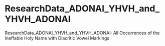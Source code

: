 # ResearchData_ADONAI_YHVH_and_YHVH_ADONAI
ResearchData_ADONAI_YHVH_and_YHVH_ADONAI: All Occurrences of the Ineffable Holy Name with Diacritic Vowel Markings
